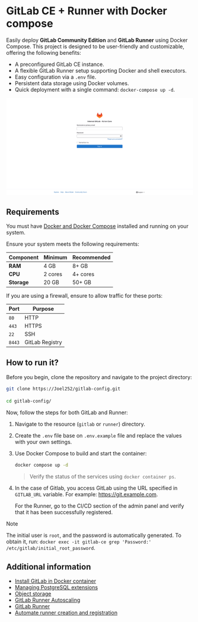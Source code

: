 # GitLab CE + Runner with Docker compose

Easily deploy **GitLab Community Edition** and **GitLab Runner** using Docker Compose. This project is designed to be user-friendly and customizable, offering the following benefits:

- A preconfigured GitLab CE instance.
- A flexible GitLab Runner setup supporting Docker and shell executors.
- Easy configuration via a `.env` file.
- Persistent data storage using Docker volumes.
- Quick deployment with a single command: `docker-compose up -d`.

![overview](images/overview.png)

## Requirements

You must have [Docker and Docker Compose](https://docs.docker.com/engine/install/ubuntu/#install-using-the-repository) installed and running on your system.

Ensure your system meets the following requirements:

| **Component** | **Minimum**        | **Recommended**      |
|---------------|--------------------|----------------------|
| **RAM**       | 4 GB               | 8+ GB                |
| **CPU**       | 2 cores            | 4+ cores             |
| **Storage**   | 20 GB              | 50+ GB               |

If you are using a firewall, ensure to allow traffic for these ports:

| **Port** | **Purpose**           |
|----------|-----------------------|
| `80`     | HTTP                  |
| `443`    | HTTPS                 |
| `22`     | SSH                   |
| `8443`   | GitLab Registry       |

## How to run it?

Before you begin, clone the repository and navigate to the project directory:

```bash
git clone https://Joel252/gitlab-config.git

cd gitlab-config/
```

Now, follow the steps for both GitLab and Runner:

1. Navigate to the resource (`gitlab` or `runner`) directory.

2. Create the `.env` file base on `.env.example` file and replace the values with your own settings.

3. Use Docker Compose to build and start the container:

   ```bash
   docker compose up -d
   ```

   > Verify the status of the services using `docker container ps`.

4. In the case of Gitlab, you access GitLab using the URL specified in `GITLAB_URL` variable. For example: <https://git.example.com>.

   For the Runner, go to the CI/CD section of the admin panel and verify that it has been successfully registered.

> [!note]
> The initial user is `root`, and the password is automatically generated. To obtain it, run: `docker exec -it gitlab-ce grep 'Password:' /etc/gitlab/initial_root_password`.

## Additional information

- [Install GitLab in Docker container](https://docs.gitlab.com/ee/install/docker/)
- [Managing PostgreSQL extensions](https://docs.gitlab.com/ee/install/postgresql_extensions.html)
- [Object storage](https://docs.gitlab.com/ee/administration/object_storage.html)
- [GitLab Runner Autoscaling](https://docs.gitlab.com/runner/runner_autoscale/)
- [GitLab Runner](https://docs.gitlab.com/runner/commands/)
- [Automate runner creation and registration](https://docs.gitlab.com/tutorials/automate_runner_creation/?tab=Shared)
